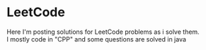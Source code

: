 <h1>LeetCode</h1>

<p>Here I'm posting solutions for LeetCode problems as i solve them.<br>
I mostly code in "CPP" and some questions are solved in java</p>

